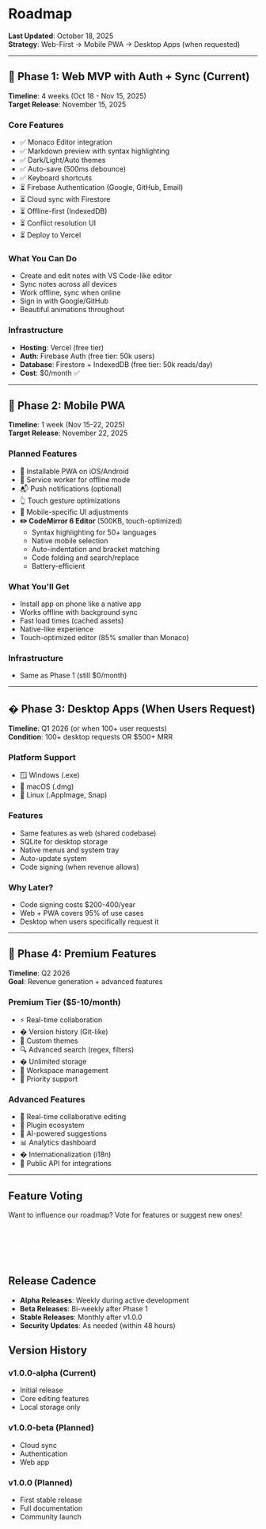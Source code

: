# Roadmap

**Last Updated**: October 18, 2025  
**Strategy**: Web-First → Mobile PWA → Desktop Apps (when requested)

---

## 🚧 Phase 1: Web MVP with Auth + Sync (Current)

**Timeline**: 4 weeks (Oct 18 - Nov 15, 2025)  
**Target Release**: November 15, 2025

### Core Features

- ✅ Monaco Editor integration
- ✅ Markdown preview with syntax highlighting
- ✅ Dark/Light/Auto themes
- ✅ Auto-save (500ms debounce)
- ✅ Keyboard shortcuts
- ⏳ Firebase Authentication (Google, GitHub, Email)
- ⏳ Cloud sync with Firestore
- ⏳ Offline-first (IndexedDB)
- ⏳ Conflict resolution UI
- ⏳ Deploy to Vercel

### What You Can Do

- Create and edit notes with VS Code-like editor
- Sync notes across all devices
- Work offline, sync when online
- Sign in with Google/GitHub
- Beautiful animations throughout

### Infrastructure

- **Hosting**: Vercel (free tier)
- **Auth**: Firebase Auth (free tier: 50k users)
- **Database**: Firestore + IndexedDB (free tier: 50k reads/day)
- **Cost**: $0/month ✅

---

## 📱 Phase 2: Mobile PWA

**Timeline**: 1 week (Nov 15-22, 2025)  
**Target Release**: November 22, 2025

### Planned Features

- 📲 Installable PWA on iOS/Android
- 🔄 Service worker for offline mode
- 📬 Push notifications (optional)
- 👆 Touch gesture optimizations
- 🎨 Mobile-specific UI adjustments
- **✏️ CodeMirror 6 Editor** (500KB, touch-optimized)
  - Syntax highlighting for 50+ languages
  - Native mobile selection
  - Auto-indentation and bracket matching
  - Code folding and search/replace
  - Battery-efficient

### What You'll Get

- Install app on phone like a native app
- Works offline with background sync
- Fast load times (cached assets)
- Native-like experience
- Touch-optimized editor (85% smaller than Monaco)

### Infrastructure

- Same as Phase 1 (still $0/month)

---

## �️ Phase 3: Desktop Apps (When Users Request)

**Timeline**: Q1 2026 (or when 100+ user requests)  
**Condition**: 100+ desktop requests OR $500+ MRR

### Platform Support

- 🪟 Windows (.exe)
- 🍎 macOS (.dmg)
- 🐧 Linux (.AppImage, Snap)

### Features

- Same features as web (shared codebase)
- SQLite for desktop storage
- Native menus and system tray
- Auto-update system
- Code signing (when revenue allows)

### Why Later?

- Code signing costs $200-400/year
- Web + PWA covers 95% of use cases
- Desktop when users specifically request it

---

## 🚀 Phase 4: Premium Features

**Timeline**: Q2 2026  
**Goal**: Revenue generation + advanced features

### Premium Tier ($5-10/month)

- ⚡ Real-time collaboration
- � Version history (Git-like)
- 🎨 Custom themes
- 🔍 Advanced search (regex, filters)
- � Unlimited storage
- 🏢 Workspace management
- 💼 Priority support

### Advanced Features

- 🤝 Real-time collaborative editing
- 🔌 Plugin ecosystem
- 🤖 AI-powered suggestions
- 📊 Analytics dashboard
- � Internationalization (i18n)
- 📡 Public API for integrations

---

## Feature Voting

Want to influence our roadmap? Vote for features or suggest new ones!

<div class="feature-voting">
  <a href="https://github.com/rumankazi/zenoter/discussions" class="vote-button">
    🗳️ Vote on Features
  </a>
  <a href="https://github.com/rumankazi/zenoter/issues/new" class="vote-button">
    💡 Suggest New Feature
  </a>
</div>

## Release Cadence

- **Alpha Releases**: Weekly during active development
- **Beta Releases**: Bi-weekly after Phase 1
- **Stable Releases**: Monthly after v1.0.0
- **Security Updates**: As needed (within 48 hours)

## Version History

### v1.0.0-alpha (Current)

- Initial release
- Core editing features
- Local storage only

### v1.0.0-beta (Planned)

- Cloud sync
- Authentication
- Web app

### v1.0.0 (Planned)

- First stable release
- Full documentation
- Community launch

<style>
.feature-voting {
  display: flex;
  gap: 1rem;
  margin: 2rem 0;
}

.vote-button {
  display: inline-block;
  padding: 0.75rem 1.5rem;
  background: var(--vp-c-brand);
  color: white;
  text-decoration: none;
  border-radius: 8px;
  transition: all 0.3s ease;
}

.vote-button:hover {
  transform: translateY(-2px);
  box-shadow: 0 4px 12px rgba(0,0,0,0.15);
}
</style>
